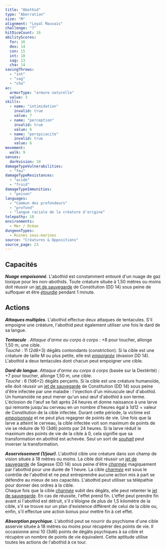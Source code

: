 ```yaml
---
title: "Abothid"
type: "Aberration"
size: "M"
alignment: "Loyal Mauvais"
challenge: "7"
hitDiceCount: 16
abilityScores:
  for: 16
  dex: 14
  con: 15
  int: 18
  sag: 13
  cha: 14
savingThrows: 
  - "int"
  - "sag"
  - "cha"
ac: 
  armorType: "armure naturelle"
  value: 3
skills: 
  - name: "intimidation"
    invalid: true
    value: 7
  - name: "perception"
    invalid: true
    value: 6
  - name: "perspicacite"
    invalid: true
    value: 6
movement: 
  walk: 9
senses: 
  darkvision: 18
damageTypeVulnerabilities: 
  - "feu"
damageTypeResistances: 
  - "acide"
  - "froid"
damageTypeImmunities: 
  - "poison"
languages: 
  - "Commun des profondeurs"
  - "profond"
  - "langue raciale de la créature d'origine"
telepathy: 18
environments:
  - Mer / Océan
dungeonTypes:
  - Ruines sous-marines
source: "Créatures & Oppositions"
source_page: 23
---
```

## Capacités
_**Nuage empoisonné**_. L'abothid est constamment entouré d'un nuage de gaz toxique pour les non-abothids. Toute créature située à 1,50 mètres ou moins doit réussir un [jet de sauvegarde](/utiliser-les-caracteristiques#jets-de-sauvegarde) de Constitution (DD 14) sous peine de suffoquer et être [_étourdie_](/gerer-la-sante-du-personnage/#etourdi) pendant 1 minute.

## Actions
_**Attaques multiples**_. L'abothid effectue deux attaques de tentacules. S'il empoigne une créature, l'abothid peut également utiliser une fois le dard de sa langue.

***Tentacule*** . _Attaque d'arme au corps à corps_ : +8 pour toucher, allonge 1,50 m, une cible.  
_Touché_ : 11 (2d8+3) dégâts contondants (constriction). Si la cible est une créature de taille M ou plus petite, elle est [_empoignée_](/gerer-la-sante-du-personnage/#empoigne) (évasion DD 14). L'abothid a deux tentacules dont chacun peut empoigner une cible.

_**Dard de langue**_. _Attaque d'arme au corps à corps_ (basée sur la Dextérité) : +7 pour toucher, allonge 1,50 m, une cible.  
_Touché_ : 6 (1d6+2) dégâts perçants. Si la cible est une créature humanoïde, elle doit réussir un [jet de sauvegarde](/utiliser-les-caracteristiques#jets-de-sauvegarde) de Constitution (DD 14) sous peine d'être infectée par une maladie : l'injection d'un minuscule œuf d'abothid.  
Un humanoïde ne peut mener qu'un seul œuf d'abothid à son terme. L'éclosion de l'œuf se fait après 24 heures et donne naissance à une larve qui remonte jusqu'au cerveau en un nombre d'heures égal à 1d12 + valeur de Constitution de la cible infectée. Durant cette période, la victime est [_empoisonnée_](/gerer-la-sante-du-personnage/#empoisonne) et ne peut plus regagner de points de vie. Une fois que la larve a atteint le cerveau, la cible infectée voit son maximum de points de vie se réduire de 10 (3d6) points par 24 heures. Si la larve réduit le maximum des points de vie de la cible à 0, cela signifie que sa transformation en abothid est achevée. Seul un sort de [_souhait_](/grimoire/souhait) peut inverser la transformation.

_**Asservissement (1/jour)**_. L'abothid cible une créature dans son champ de vision située à 18 mètres ou moins. La cible doit réussir un [jet de sauvegarde](/utiliser-les-caracteristiques#jets-de-sauvegarde) de Sagesse (DD 14) sous peine d'être [_charmée_](/gerer-la-sante-du-personnage/#charme) magiquement par l'abothid pour une durée de 1 heure. La cible [_charmée_](/gerer-la-sante-du-personnage/#charme) est sous le contrôle de l'abothid et ne peut entreprendre aucune action mis à part se défendre au mieux de ses capacités. L'abothid peut utiliser sa télépathie pour donner des ordres à la cible.  
Chaque fois que la cible [_charmée_](/gerer-la-sante-du-personnage/#charme) subit des dégâts, elle peut retenter le [jet de sauvegarde](/utiliser-les-caracteristiques#jets-de-sauvegarde). En cas de réussite, l'effet prend fin. L'effet peut prendre fin avant si l'abothid est détruit, s'il s'éloigne de plus de 1,5 kilomètre de la cible, s'il se trouve sur un plan d'existence différent de celui de la cible ou, enfin, s'il effectue une action bonus pour mettre fin à cet effet.

_**Absorption psychique**_. L'abothid peut se nourrir du psychisme d'une cible asservie située à 18 mètres ou moins pour récupérer des points de vie. Il occasionne ainsi 10 (3d6) points de dégâts psychiques à sa cible et récupère un nombre de points de vie équivalent. Cette aptitude utilise toutes les actions de l'abothid à ce tour.
